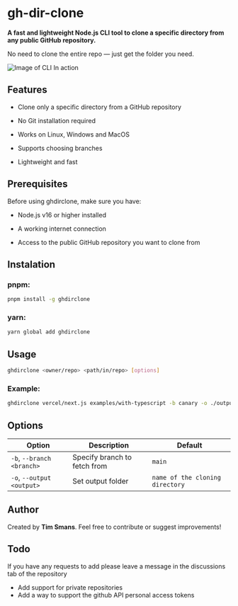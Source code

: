 # gh-dir-clone

**A fast and lightweight Node.js CLI tool to clone a specific directory from any public GitHub repository.**

No need to clone the entire repo — just get the folder you need.

![Image of CLI In action](https://i.imgur.com/C3QzagG.png)


## Features

- Clone only a specific directory from a GitHub repository

- No Git installation required

- Works on Linux, Windows and MacOS

- Supports choosing branches

- Lightweight and fast

## Prerequisites

Before using ghdirclone, make sure you have:

- Node.js v16 or higher installed

- A working internet connection

- Access to the public GitHub repository you want to clone from

## Instalation

### pnpm:
```bash
pnpm install -g ghdirclone
```

### yarn:
```bash
yarn global add ghdirclone
```

## Usage

```bash
ghdirclone <owner/repo> <path/in/repo> [options]
```

### Example:
```bash
ghdirclone vercel/next.js examples/with-typescript -b canary -o ./output
```

## Options
| Option                  | Description                  | Default    |
|--------------------------|-------------------------------|------------|
| `-b`, `--branch <branch>` | Specify branch to fetch from  | `main`     |
| `-o`, `--output <output>` | Set output folder             | `name of the cloning directory` |

## Author

Created by **Tim Smans**.
Feel free to contribute or suggest improvements!

## Todo
If you have any requests to add please leave a message in the discussions tab of the repository

- Add support for private repositories
- Add a way to support the github API personal access tokens

